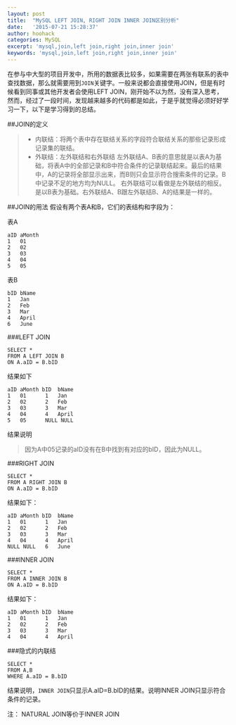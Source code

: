```yaml
---
layout: post
title:  "MySQL LEFT JOIN, RIGHT JOIN INNER JOIN区别分析"
date:   '2015-07-21 15:28:37'
author: hoohack
categories: MySQL
excerpt: 'mysql,join,left join,right join,inner join'
keywords: 'mysql,join,left join,right join,inner join'
---
```


在参与中大型的项目开发中，所用的数据表比较多，如果需要在两张有联系的表中查找数据，那么就需要用到`JOIN`关键字。一般来说都会直接使用JOIN，但是有时候看到同事或其他开发者会使用LEFT JOIN，刚开始不以为然，没有深入思考，然而，经过了一段时间，发现越来越多的代码都是如此，于是乎就觉得必须好好学习一下，以下是学习得到的总结。

##JOIN的定义

> * 内联结：将两个表中存在联结关系的字段符合联结关系的那些记录形成记录集的联结。
> * 外联结：左外联结和右外联结
    左外联结A、B表的意思就是以表A为基础，将表A中的全部记录和B中符合条件的记录联结起来。最后的结果中，A的记录将全部显示出来，而B则只会显示符合搜索条件的记录。B中记录不足的地方均为NULL。
    右外联结可以看做是左外联结的相反。是以B表为基础。右外联结A、B跟左外联结B、A的结果是一样的。

<!--more-->

##JOIN的用法
假设有两个表A和B，它们的表结构和字段为：

表A

    aID aMonth
    1   01
    2   02
    3   03
    4   04
    5   05

表B

    bID bName
    1   Jan
    2   Feb
    3   Mar
    4   April
    6   June

###LEFT JOIN
    
    SELECT *
    FROM A LEFT JOIN B
    ON A.aID = B.bID

结果如下

    aID aMonth bID  bName
    1   01      1   Jan
    2   02      2   Feb
    3   03      3   Mar
    4   04      4   April
    5   05      NULL NULL

结果说明

> 因为A中05记录的aID没有在B中找到有对应的bID，因此为NULL。

###RIGHT JOIN

    SELECT *
    FROM A RIGHT JOIN B
    ON A.aID = B.bID

结果如下：

    aID aMonth bID  bName
    1   01      1   Jan
    2   02      2   Feb
    3   03      3   Mar
    4   04      4   April
    NULL NULL   6   June

###INNER JOIN

    SELECT *
    FROM A INNER JOIN B
    ON A.aID = B.bID

结果如下：

    aID aMonth bID  bName
    1   01      1   Jan
    2   02      2   Feb
    3   03      3   Mar
    4   04      4   April

###隐式的内联结

    SELECT *
    FROM A,B
    WHERE A.aID = B.bID

结果说明，`INNER JOIN`只显示A.aID=B.bID的结果。说明INNER JOIN只显示符合条件的记录。

注：
NATURAL JOIN等价于INNER JOIN

    
